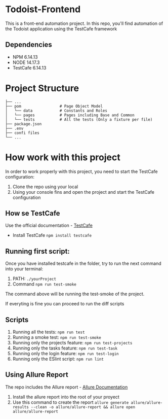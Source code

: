 # Todoist-Frontend
This is a front-end automation project. In this repo, you'll find automation of the Todoist application using the TestCafe framework

## Dependencies

- NPM 6.14.13
- NODE 14.17.3
- TestCafe 6.14.13

# Project Structure

```
├── ...
├── pom                 # Page Object Model
│   └── data            # Constants and Roles
│   └── pages           # Pages including Base and Common
│   └── tests           # All the tests (Only a fixture per file)
├── package.json
├── .env
├── confi files
└── ...
```

# How work with this project
In order to work properly with this project, you need to start the TestCafe configuration:

1. Clone the repo using your local 
2. Using your console fins and open the project and start the TestCafe configuration

## How se TestCafe

Use the official documentation - [TestCafe](https://testcafe.io/documentation/402635/getting-started#installing-testcafe)

- Install TestCafe `npm install testcafe`

## Running first script: 
Once you have installed testcafe in the folder, try to run the next command into your terminal: 

1. PATH: `./yourProject` 
2. Command  `npm run test-smoke` 

The command above will be running the test-smoke of the project.

If everyting is fine you can proceed to run the diff scripts

## Scripts

1. Running all the tests: `npm run test`
2. Running a smoke test: `npm run test-smoke` 
3. Running only the projects feature: `npm run test-projects`
4. Running only the tasks feature: `npm run test-task`
5. Running only the login feature: `npm run test-login`
6. Running only the ESlint script: `npm run lint`

## Using Allure Report
The repo includes the Allure report - [Allure Documentation](https://www.npmjs.com/package/testcafe-reporter-allure)

1. Install the allure report into the root of your proyect
2. Use this command to create the report `allure generate allure/allure-results --clean -o allure/allure-report && allure open allure/allure-report` 

